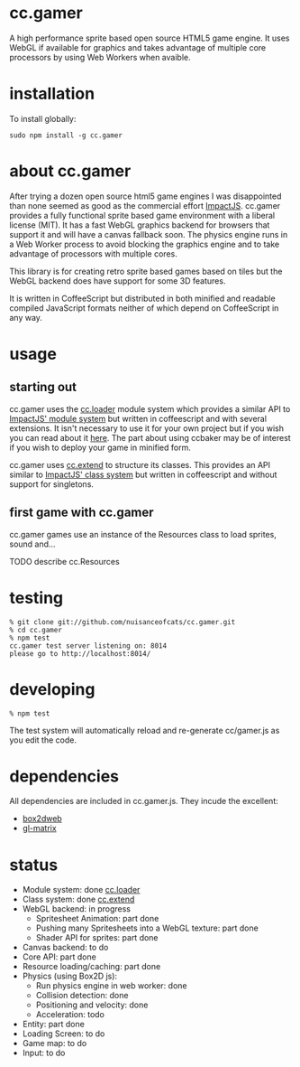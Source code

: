# cc.gamer
A high performance sprite based open source HTML5 game engine. It uses WebGL if available for graphics and takes advantage of multiple core processors by using Web Workers when avaible.

# installation
To install globally:
```
sudo npm install -g cc.gamer
```

# about cc.gamer

After trying a dozen open source html5 game engines I was disappointed than none seemed as good as the commercial effort [ImpactJS](http://impactjs.com/). cc.gamer provides a fully functional sprite based game environment with a liberal license (MIT). It has a fast WebGL graphics backend for browsers that support it and will have a canvas fallback soon. The physics engine runs in a Web Worker process to avoid blocking the graphics engine and to take advantage of processors with multiple cores.

This library is for creating retro sprite based games based on tiles but the WebGL backend does have support for some 3D features.

It is written in CoffeeScript but distributed in both minified and readable compiled JavaScript formats neither of which depend on CoffeeScript in any way.

# usage

## starting out

cc.gamer uses the [cc.loader](http://github.com/nuisanceofcats/cc.loader) module system which provides a similar API to [ImpactJS' module system](http://impactjs.com/) but written in coffeescript and with several extensions. It isn't necessary to use it for your own project but if you wish you can read about it [here](http://github.com/nuisanceofcats/cc.loader). The part about using ccbaker may be of interest if you wish to deploy your game in minified form.

cc.gamer uses [cc.extend](http://github.com/nuisanceofcats/cc.extend) to structure its classes. This provides an API similar to [ImpactJS' class system](http://impactjs.com/) but written in coffeescript and without support for singletons.


## first game with cc.gamer

cc.gamer games use an instance of the Resources class to load sprites, sound and...

TODO describe cc.Resources

# testing
```
% git clone git://github.com/nuisanceofcats/cc.gamer.git
% cd cc.gamer
% npm test
cc.gamer test server listening on: 8014
please go to http://localhost:8014/
```

# developing
```
% npm test
```

The test system will automatically reload and re-generate cc/gamer.js as you edit the code.

# dependencies
All dependencies are included in cc.gamer.js. They incude the excellent:

* [box2dweb](http://code.google.com/p/box2dweb/)
* [gl-matrix](https://github.com/toji/gl-matrix)

# status
* Module system: done [cc.loader](http://github.com/nuisanceofcats/cc.loader)
* Class system: done [cc.extend](http://github.com/nuisanceofcats/cc.extend)
* WebGL backend: in progress
    * Spritesheet Animation: part done
    * Pushing many Spritesheets into a WebGL texture: part done
    * Shader API for sprites: part done
* Canvas backend: to do
* Core API: part done
* Resource loading/caching: part done
* Physics (using Box2D js):
    * Run physics engine in web worker: done
    * Collision detection: done
    * Positioning and velocity: done
    * Acceleration: todo
* Entity: part done
* Loading Screen: to do
* Game map: to do
* Input: to do

